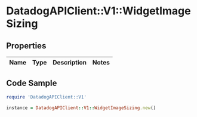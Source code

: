 # DatadogAPIClient::V1::WidgetImageSizing

## Properties

Name | Type | Description | Notes
------------ | ------------- | ------------- | -------------

## Code Sample

```ruby
require 'DatadogAPIClient::V1'

instance = DatadogAPIClient::V1::WidgetImageSizing.new()
```


